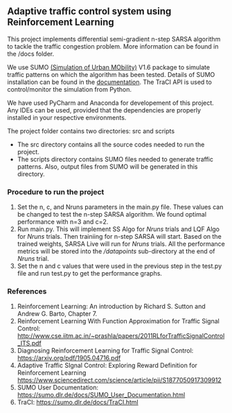 ## Adaptive traffic control system using Reinforcement Learning

This project implements differential semi-gradient n-step SARSA algorithm to tackle the traffic congestion problem. More information can be found in the /docs folder.

We use SUMO [(Simulation of Urban MObility)](https://eclipse.dev/sumo/) V1.6 package to simulate traffic patterns on which the algorithm has been tested. Details of SUMO installation can be found in the [documentation](https://sumo.dlr.de/docs/Installing.html). The TraCI API is used to control/monitor the simulation from Python.

We have used PyCharm and Anaconda for developement of this project. Any IDEs can be used, provided that the dependencies are properly installed in your respective environments.

The project folder contains two directories: src and scripts
* The src directory contains all the source codes needed to run the project.
* The scripts directory contains SUMO files needed to generate traffic patterns. Also, output files from SUMO will be generated in this directory.

### Procedure to run the project
1. Set the n, c, and Nruns parameters in the main.py file. These values can be changed to test the n-step SARSA algorithm. We found optimal performance with n=3 and c=2. 
2. Run main.py. This will implement SS Algo for *Nruns* trials and LQF Algo for *Nruns* trials. Then trainiing for n-step SARSA will start. Based on the trained weights, SARSA Live will run for *Nruns* trials. All the performance metrics will be stored into the */datapoints* sub-directory at the end of *Nruns* trial.
3. Set the n and c values that were used in the previous step in the test.py file and run test.py to get the performance graphs.

### References
1. Reinforcement Learning: An introduction by Richard S. Sutton and Andrew G. Barto, Chapter 7.
2. Reinforcement Learning With Function Approximation for Traffic Signal Control:
   http://www.cse.iitm.ac.in/~prashla/papers/2011RLforTrafficSignalControl_ITS.pdf
3. Diagnosing Reinforcement Learning for Traffic Signal Control:
   https://arxiv.org/pdf/1905.04716.pdf
4. Adaptive Traffic SIgnal Control: Exploring Reward Definition for Reinforcement Learning
   https://www.sciencedirect.com/science/article/pii/S1877050917309912
5. SUMO User Documentation:
   https://sumo.dlr.de/docs/SUMO_User_Documentation.html
6. TraCI: https://sumo.dlr.de/docs/TraCI.html
